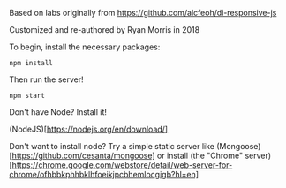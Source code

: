 Based on labs originally from https://github.com/alcfeoh/di-responsive-js

Customized and re-authored by Ryan Morris in 2018

To begin, install the necessary packages:

```
npm install
```

Then run the server!

```
npm start
```

Don't have Node? Install it!

(NodeJS)[https://nodejs.org/en/download/]

Don't want to install node? Try a simple static server like (Mongoose)[https://github.com/cesanta/mongoose] or install (the "Chrome" server)[https://chrome.google.com/webstore/detail/web-server-for-chrome/ofhbbkphhbklhfoeikjpcbhemlocgigb?hl=en]

